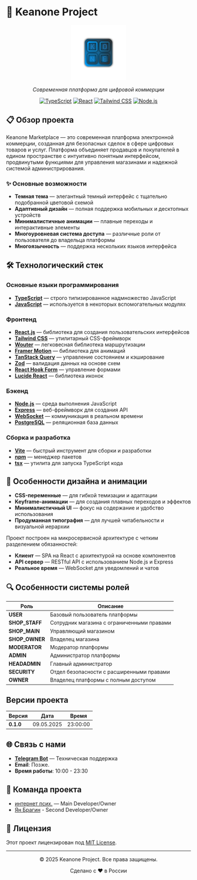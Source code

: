 # 🚀 Keanone Project

<div align="center">
  <img src="public/images/logo.png" alt="Keanone Marketplace Logo" width="150"/>
  <br>
  <p><em>Современная платформа для цифровой коммерции</em></p>
  
  [![TypeScript](https://img.shields.io/badge/TypeScript-007ACC?style=for-the-badge&logo=typescript&logoColor=white)](https://www.typescriptlang.org/)
  [![React](https://img.shields.io/badge/React-20232A?style=for-the-badge&logo=react&logoColor=61DAFB)](https://reactjs.org/)
  [![Tailwind CSS](https://img.shields.io/badge/Tailwind_CSS-38B2AC?style=for-the-badge&logo=tailwind-css&logoColor=white)](https://tailwindcss.com/)
  [![Node.js](https://img.shields.io/badge/Node.js-339933?style=for-the-badge&logo=nodedotjs&logoColor=white)](https://nodejs.org/)
</div>

## 📋 Обзор проекта

Keanone Marketplace — это современная платформа электронной коммерции, созданная для безопасных сделок в сфере цифровых товаров и услуг. Платформа объединяет продавцов и покупателей в едином пространстве с интуитивно понятным интерфейсом, продвинутыми функциями для управления магазинами и надежной системой администрирования.

### ✨ Основные возможности

- **Темная тема** — элегантный темный интерфейс с тщательно подобранной цветовой схемой
- **Адаптивный дизайн** — полная поддержка мобильных и десктопных устройств
- **Минималистичные анимации** — плавные переходы и интерактивные элементы
- **Многоуровневая система доступа** — различные роли от пользователя до владельца платформы
- **Многоязычность** — поддержка нескольких языков интерфейса

## 🛠️ Технологический стек

### Основные языки программирования

- **[TypeScript](https://www.typescriptlang.org/)** — строго типизированное надмножество JavaScript
- **[JavaScript](https://developer.mozilla.org/en-US/docs/Web/JavaScript)** — используется в некоторых вспомогательных модулях

### Фронтенд

- **[React.js](https://reactjs.org/)** — библиотека для создания пользовательских интерфейсов
- **[Tailwind CSS](https://tailwindcss.com/)** — утилитарный CSS-фреймворк
- **[Wouter](https://github.com/molefrog/wouter)** — легковесная библиотека маршрутизации
- **[Framer Motion](https://www.framer.com/motion/)** — библиотека для анимаций
- **[TanStack Query](https://tanstack.com/query/latest)** — управление состоянием и кэширование
- **[Zod](https://zod.dev/)** — валидация данных на основе схем
- **[React Hook Form](https://react-hook-form.com/)** — управление формами
- **[Lucide React](https://lucide.dev/)** — библиотека иконок

### Бэкенд

- **[Node.js](https://nodejs.org/)** — среда выполнения JavaScript
- **[Express](https://expressjs.com/)** — веб-фреймворк для создания API
- **[WebSocket](https://developer.mozilla.org/en-US/docs/Web/API/WebSockets_API)** — коммуникация в реальном времени
- **[PostgreSQL](https://www.postgresql.org/)** — реляционная база данных

### Сборка и разработка

- **[Vite](https://vitejs.dev/)** — быстрый инструмент для сборки и разработки
- **[npm](https://www.npmjs.com/)** — менеджер пакетов
- **[tsx](https://github.com/esbuild-kit/tsx)** — утилита для запуска TypeScript кода

## 🎨 Особенности дизайна и анимации

- **CSS-переменные** — для гибкой темизации и адаптации
- **Keyframe-анимации** — для создания плавных переходов и эффектов
- **Минималистичный UI** — фокус на содержание и удобство использования
- **Продуманная типография** — для лучшей читабельности и визуальной иерархии


Проект построен на микросервисной архитектуре с четким разделением обязанностей:

- **Клиент** — SPA на React с архитектурой на основе компонентов
- **API сервер** — RESTful API с использованием Node.js и Express
- **Реальное время** — WebSocket для уведомлений и чатов

## 🔍 Особенности системы ролей

| Роль | Описание |
|------|----------|
| **USER** | Базовый пользователь платформы |
| **SHOP_STAFF** | Сотрудник магазина с ограниченными правами |
| **SHOP_MAIN** | Управляющий магазином |
| **SHOP_OWNER** | Владелец магазина |
| **MODERATOR** | Модератор платформы |
| **ADMIN** | Администратор платформы |
| **HEADADMIN** | Главный администратор |
| **SECURITY** | Отдел безопасности с расширенными правами |
| **OWNER** | Владелец платформы с полным доступом |

## Версии проекта

| Версия | Дата | Время | 
|------|----------|----------|
| **0.1.0** | 09.05.2025 | 23:00:00 |


## 🌐 Связь с нами

- **[Telegram Bot](https://t.me/KeanoneSupportRobot)** — Техническая поддержка
- **Email**: Позже.
- **Время работы**: 10:00 - 23:30

## 👤 Команда проекта

- [интернет псих.](https://k-connect.ru/profile/zxcursed) — Main Developer/Owner
- [Ян Брагин](https://k-connect.ru/profile/qsoul) - Second Developer/Owner

## 📝 Лицензия

Этот проект лицензирован под [MIT License](LICENSE).

---

<div align="center">
  <p>© 2025 Keanone Project. Все права защищены.</p>
  <p>Сделано с ❤️ в России</p>
</div> 
